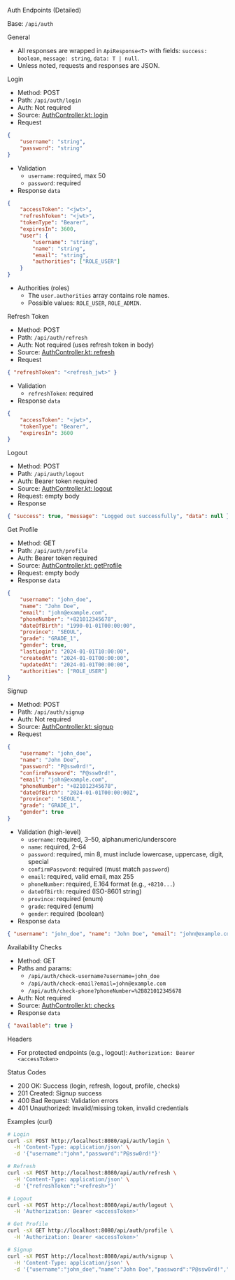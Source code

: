 Auth Endpoints (Detailed)

Base: `/api/auth`

General

-   All responses are wrapped in `ApiResponse<T>` with fields: `success: boolean`, `message: string`, `data: T | null`.
-   Unless noted, requests and responses are JSON.

Login

-   Method: POST
-   Path: `/api/auth/login`
-   Auth: Not required
-   Source: [AuthController.kt: login](https://github.com/jjoonleo/Bookquiz-back/blob/main/src/main/kotlin/kr/co/bookquiz/api/controller/AuthController.kt#L30-L39)
-   Request

```json
{
    "username": "string",
    "password": "string"
}
```

-   Validation
    -   `username`: required, max 50
    -   `password`: required
-   Response `data`

```json
{
    "accessToken": "<jwt>",
    "refreshToken": "<jwt>",
    "tokenType": "Bearer",
    "expiresIn": 3600,
    "user": {
        "username": "string",
        "name": "string",
        "email": "string",
        "authorities": ["ROLE_USER"]
    }
}
```

-   Authorities (roles)
    -   The `user.authorities` array contains role names.
    -   Possible values: `ROLE_USER`, `ROLE_ADMIN`.

Refresh Token

-   Method: POST
-   Path: `/api/auth/refresh`
-   Auth: Not required (uses refresh token in body)
-   Source: [AuthController.kt: refresh](https://github.com/jjoonleo/Bookquiz-back/blob/main/src/main/kotlin/kr/co/bookquiz/api/controller/AuthController.kt#L41-L50)
-   Request

```json
{ "refreshToken": "<refresh_jwt>" }
```

-   Validation
    -   `refreshToken`: required
-   Response `data`

```json
{
    "accessToken": "<jwt>",
    "tokenType": "Bearer",
    "expiresIn": 3600
}
```

Logout

-   Method: POST
-   Path: `/api/auth/logout`
-   Auth: Bearer token required
-   Source: [AuthController.kt: logout](https://github.com/jjoonleo/Bookquiz-back/blob/main/src/main/kotlin/kr/co/bookquiz/api/controller/AuthController.kt#L52-L61)
-   Request: empty body
-   Response

```json
{ "success": true, "message": "Logged out successfully", "data": null }
```

Get Profile

-   Method: GET
-   Path: `/api/auth/profile`
-   Auth: Bearer token required
-   Source: [AuthController.kt: getProfile](https://github.com/jjoonleo/Bookquiz-back/blob/main/src/main/kotlin/kr/co/bookquiz/api/controller/AuthController.kt#L116-L125)
-   Request: empty body
-   Response `data`

```json
{
    "username": "john_doe",
    "name": "John Doe",
    "email": "john@example.com",
    "phoneNumber": "+821012345678",
    "dateOfBirth": "1990-01-01T00:00:00",
    "province": "SEOUL",
    "grade": "GRADE_1",
    "gender": true,
    "lastLogin": "2024-01-01T10:00:00",
    "createdAt": "2024-01-01T00:00:00",
    "updatedAt": "2024-01-01T00:00:00",
    "authorities": ["ROLE_USER"]
}
```

Signup

-   Method: POST
-   Path: `/api/auth/signup`
-   Auth: Not required
-   Source: [AuthController.kt: signup](https://github.com/jjoonleo/Bookquiz-back/blob/main/src/main/kotlin/kr/co/bookquiz/api/controller/AuthController.kt#L63-L72)
-   Request

```json
{
    "username": "john_doe",
    "name": "John Doe",
    "password": "P@ssw0rd!",
    "confirmPassword": "P@ssw0rd!",
    "email": "john@example.com",
    "phoneNumber": "+821012345678",
    "dateOfBirth": "2024-01-01T00:00:00Z",
    "province": "SEOUL",
    "grade": "GRADE_1",
    "gender": true
}
```

-   Validation (high-level)
    -   `username`: required, 3–50, alphanumeric/underscore
    -   `name`: required, 2–64
    -   `password`: required, min 8, must include lowercase, uppercase, digit, special
    -   `confirmPassword`: required (must match `password`)
    -   `email`: required, valid email, max 255
    -   `phoneNumber`: required, E.164 format (e.g., `+8210...`)
    -   `dateOfBirth`: required (ISO-8601 string)
    -   `province`: required (enum)
    -   `grade`: required (enum)
    -   `gender`: required (boolean)
-   Response `data`

```json
{ "username": "john_doe", "name": "John Doe", "email": "john@example.com" }
```

Availability Checks

-   Method: GET
-   Paths and params:
    -   `/api/auth/check-username?username=john_doe`
    -   `/api/auth/check-email?email=john@example.com`
    -   `/api/auth/check-phone?phoneNumber=%2B821012345678`
-   Auth: Not required
-   Source: [AuthController.kt: checks](https://github.com/jjoonleo/Bookquiz-back/blob/main/src/main/kotlin/kr/co/bookquiz/api/controller/AuthController.kt#L74-L108)
-   Response `data`

```json
{ "available": true }
```

Headers

-   For protected endpoints (e.g., logout): `Authorization: Bearer <accessToken>`

Status Codes

-   200 OK: Success (login, refresh, logout, profile, checks)
-   201 Created: Signup success
-   400 Bad Request: Validation errors
-   401 Unauthorized: Invalid/missing token, invalid credentials

Examples (curl)

```bash
# Login
curl -sX POST http://localhost:8080/api/auth/login \
  -H 'Content-Type: application/json' \
  -d '{"username":"john","password":"P@ssw0rd!"}'

# Refresh
curl -sX POST http://localhost:8080/api/auth/refresh \
  -H 'Content-Type: application/json' \
  -d '{"refreshToken":"<refresh>"}'

# Logout
curl -sX POST http://localhost:8080/api/auth/logout \
  -H 'Authorization: Bearer <accessToken>'

# Get Profile
curl -sX GET http://localhost:8080/api/auth/profile \
  -H 'Authorization: Bearer <accessToken>'

# Signup
curl -sX POST http://localhost:8080/api/auth/signup \
  -H 'Content-Type: application/json' \
  -d '{"username":"john_doe","name":"John Doe","password":"P@ssw0rd!","confirmPassword":"P@ssw0rd!","email":"john@example.com","phoneNumber":"+821012345678","dateOfBirth":"2024-01-01T00:00:00Z","province":"SEOUL","grade":"GRADE_1","gender":true}'
```
